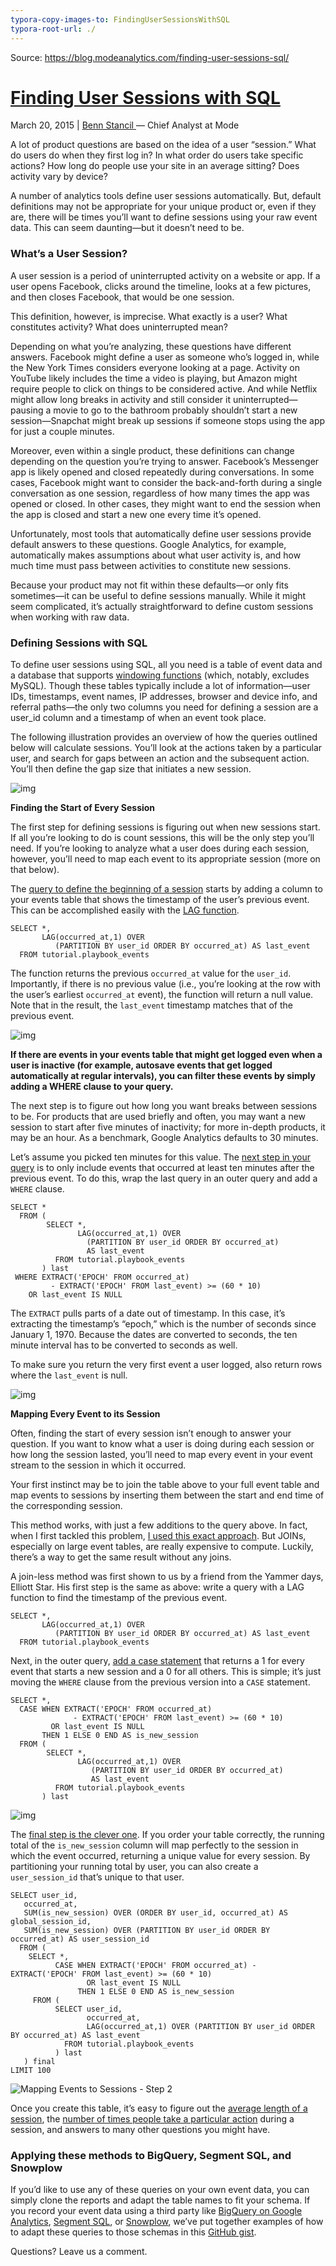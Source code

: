 ```yaml
---
typora-copy-images-to: FindingUserSessionsWithSQL
typora-root-url: ./
---
```




Source: https://blog.modeanalytics.com/finding-user-sessions-sql/

# [Finding User Sessions with SQL](https://blog.modeanalytics.com/finding-user-sessions-sql/)

March 20, 2015 | [Benn Stancil ](http://www.twitter.com/bennstancil)— Chief Analyst at Mode

A lot of product questions are based on the idea of a user “session.” What do users do when they first log in? In what order do users take specific actions? How long do people use your site in an average sitting? Does activity vary by device?

A number of analytics tools define user sessions automatically. But, default definitions may not be appropriate for your unique product or, even if they are, there will be times you’ll want to define sessions using your raw event data. This can seem daunting—but it doesn’t need to be.

### What’s a User Session?

A user session is a period of uninterrupted activity on a website or app. If a user opens Facebook, clicks around the timeline, looks at a few pictures, and then closes Facebook, that would be one session.

This definition, however, is imprecise. What exactly is a user? What constitutes activity? What does uninterrupted mean?

Depending on what you’re analyzing, these questions have different answers. Facebook might define a user as someone who’s logged in, while the New York Times considers everyone looking at a page. Activity on YouTube likely includes the time a video is playing, but Amazon might require people to click on things to be considered active. And while Netflix might allow long breaks in activity and still consider it uninterrupted—pausing a movie to go to the bathroom probably shouldn’t start a new session—Snapchat might break up sessions if someone stops using the app for just a couple minutes.

Moreover, even within a single product, these definitions can change depending on the question you’re trying to answer. Facebook’s Messenger app is likely opened and closed repeatedly during conversations. In some cases, Facebook might want to consider the back-and-forth during a single conversation as one session, regardless of how many times the app was opened or closed. In other cases, they might want to end the session when the app is closed and start a new one every time it’s opened.

Unfortunately, most tools that automatically define user sessions provide default answers to these questions. Google Analytics, for example, automatically makes assumptions about what user activity is, and how much time must pass between activities to constitute new sessions.

Because your product may not fit within these defaults—or only fits sometimes—it can be useful to define sessions manually. While it might seem complicated, it’s actually straightforward to define custom sessions when working with raw data.

### Defining Sessions with SQL

To define user sessions using SQL, all you need is a table of event data and a database that supports [windowing functions](http://www.postgresql.org/docs/9.1/static/tutorial-window.html) (which, notably, excludes MySQL). Though these tables typically include a lot of information—user IDs, timestamps, event names, IP addresses, browser and device info, and referral paths—the only two columns you need for defining a session are a user_id column and a timestamp of when an event took place.

The following illustration provides an overview of how the queries outlined below will calculate sessions. You’ll look at the actions taken by a particular user, and search for gaps between an action and the subsequent action. You’ll then define the gap size that initiates a new session.

![img](https://blog.modeanalytics.com/images/post-images/sessions_methodology.png)

**Finding the Start of Every Session**

The first step for defining sessions is figuring out when new sessions start. If all you’re looking to do is count sessions, this will be the only step you’ll need. If you’re looking to analyze what a user does during each session, however, you’ll need to map each event to its appropriate session (more on that below).

The [query to define the beginning of a session](https://modeanalytics.com/benn/reports/8551830a1091) starts by adding a column to your events table that shows the timestamp of the user’s previous event. This can be accomplished easily with the [LAG function](http://www.postgresql.org/docs/9.4/static/functions-window.html).

```
SELECT *,
       LAG(occurred_at,1) OVER
          (PARTITION BY user_id ORDER BY occurred_at) AS last_event
  FROM tutorial.playbook_events
```

The function returns the previous `occurred_at` value for the `user_id`. Importantly, if there is no previous value (i.e., you’re looking at the row with the user’s earliest `occurred_at` event), the function will return a null value. Note that in the result, the `last_event` timestamp matches that of the previous event.

![img](https://blog.modeanalytics.com/images/post-images/startsession_step1.png)

**If there are events in your events table that might get logged even when a user is inactive (for example, autosave events that get logged automatically at regular intervals), you can filter these events by simply adding a WHERE clause to your query.**

The next step is to figure out how long you want breaks between sessions to be. For products that are used briefly and often, you may want a new session to start after five minutes of inactivity; for more in-depth products, it may be an hour. As a benchmark, Google Analytics defaults to 30 minutes.

Let’s assume you picked ten minutes for this value. The [next step in your query](https://modeanalytics.com/modeanalytics/reports/1b2a43333364) is to only include events that occurred at least ten minutes after the previous event. To do this, wrap the last query in an outer query and add a `WHERE` clause.

```
SELECT *
  FROM (
        SELECT *,
               LAG(occurred_at,1) OVER
                 (PARTITION BY user_id ORDER BY occurred_at)
                 AS last_event
          FROM tutorial.playbook_events
       ) last
 WHERE EXTRACT('EPOCH' FROM occurred_at)
         - EXTRACT('EPOCH' FROM last_event) >= (60 * 10)
    OR last_event IS NULL
```

The `EXTRACT` pulls parts of a date out of timestamp. In this case, it’s extracting the timestamp’s “epoch,” which is the number of seconds since January 1, 1970. Because the dates are converted to seconds, the ten minute interval has to be converted to seconds as well.

To make sure you return the very first event a user logged, also return rows where the `last_event` is null.

![img](https://blog.modeanalytics.com/images/post-images/startsession_step2.png)

**Mapping Every Event to its Session**

Often, finding the start of every session isn’t enough to answer your question. If you want to know what a user is doing during each session or how long the session lasted, you’ll need to map every event in your event stream to the session in which it occurred.

Your first instinct may be to join the table above to your full event table and map events to sessions by inserting them between the start and end time of the corresponding session.

This method works, with just a few additions to the query above. In fact, when I first tackled this problem, [I used this exact approach](https://modeanalytics.com/modeanalytics/reports/6223e2ef4b70/query). But JOINs, especially on large event tables, are really expensive to compute. Luckily, there’s a way to get the same result without any joins.

A join-less method was first shown to us by a friend from the Yammer days, Elliott Star. His first step is the same as above: write a query with a LAG function to find the timestamp of the previous event.

```
SELECT *,
       LAG(occurred_at,1) OVER
          (PARTITION BY user_id ORDER BY occurred_at) AS last_event
  FROM tutorial.playbook_events
```

Next, in the outer query, [add a case statement](https://modeanalytics.com/modeanalytics/reports/ea34690563e7) that returns a 1 for every event that starts a new session and a 0 for all others. This is simple; it’s just moving the `WHERE` clause from the previous version into a `CASE` statement.

```
SELECT *,
  CASE WHEN EXTRACT('EPOCH' FROM occurred_at)
              - EXTRACT('EPOCH' FROM last_event) >= (60 * 10)
         OR last_event IS NULL
       THEN 1 ELSE 0 END AS is_new_session
  FROM (
        SELECT *,
               LAG(occurred_at,1) OVER
                  (PARTITION BY user_id ORDER BY occurred_at)
                  AS last_event
          FROM tutorial.playbook_events
       ) last
```

![img](https://blog.modeanalytics.com/images/post-images/mappingevents_sessions.png)

The [final step is the clever one](https://modeanalytics.com/modeanalytics/reports/ea20e41ddc1c). If you order your table correctly, the running total of the `is_new_session` column will map perfectly to the session in which the event occurred, returning a unique value for every session. By partitioning your running total by user, you can also create a `user_session_id` that’s unique to that user.

```
SELECT user_id,
   occurred_at,
   SUM(is_new_session) OVER (ORDER BY user_id, occurred_at) AS global_session_id,
   SUM(is_new_session) OVER (PARTITION BY user_id ORDER BY occurred_at) AS user_session_id
  FROM (
    SELECT *,
          CASE WHEN EXTRACT('EPOCH' FROM occurred_at) - EXTRACT('EPOCH' FROM last_event) >= (60 * 10) 
                 OR last_event IS NULL 
               THEN 1 ELSE 0 END AS is_new_session
     FROM (
          SELECT user_id,
                 occurred_at,
                 LAG(occurred_at,1) OVER (PARTITION BY user_id ORDER BY occurred_at) AS last_event
            FROM tutorial.playbook_events
          ) last
   ) final
LIMIT 100
```

![Mapping Events to Sessions - Step 2](https://blog.modeanalytics.com/images/post-images/mappingevents_sessions2.png)

Once you create this table, it’s easy to figure out the [average length of a session](https://modeanalytics.com/modeanalytics/reports/5e7d902f82de), the [number of times people take a particular action](https://modeanalytics.com/modeanalytics/reports/972750c020cb) during a session, and answers to many other questions you might have.

### Applying these methods to BigQuery, Segment SQL, and Snowplow

If you’d like to use any of these queries on your own event data, you can simply clone the reports and adapt the table names to fit your schema. If you record your event data using a third party like [BigQuery on Google Analytics](https://support.google.com/analytics/answer/3437618?hl=en), [Segment SQL](https://segment.com/redshift), or [Snowplow](http://snowplowanalytics.com/), we’ve put together examples of how to adapt these queries to those schemas in this [GitHub gist](https://gist.github.com/bstancil/95536d6d47c9c6410306).

Questions? Leave us a comment.


